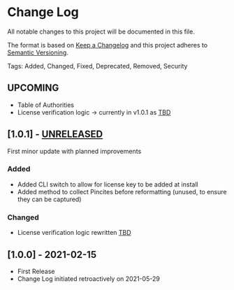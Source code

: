 # Change Log
All notable changes to this project will be documented in this file.
 
The format is based on [Keep a Changelog](http://keepachangelog.com/) and this project adheres to [Semantic Versioning](http://semver.org/).

Tags: Added, Changed, Fixed, Deprecated, Removed, Security

## UPCOMING
- Table of Authorities
- License verification logic -> currently in v1.0.1 as [TBD]()

## [1.0.1] - [UNRELEASED]()
First minor update with planned improvements

### Added
- Added CLI switch to allow for license key to be added at install
- Added method to collect Pincites before reformatting (unused, to ensure they can be captured)

### Changed
- License verification logic rewritten [TBD]()
 
## [1.0.0] - 2021-02-15
- First Release
- Change Log initiated retroactively on 2021-05-29
